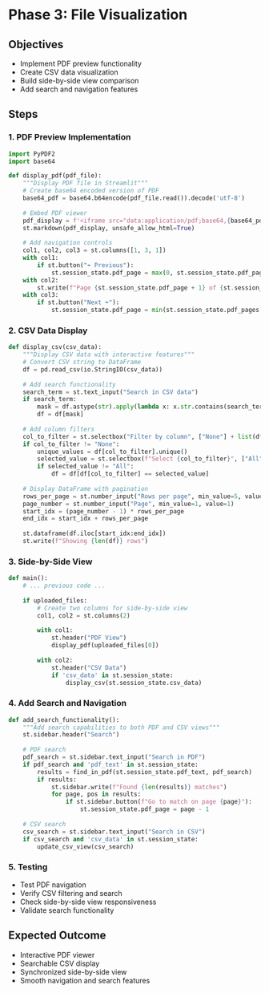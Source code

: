 # Phase 3: File Visualization

## Objectives
- Implement PDF preview functionality
- Create CSV data visualization
- Build side-by-side view comparison
- Add search and navigation features

## Steps

### 1. PDF Preview Implementation
```python
import PyPDF2
import base64

def display_pdf(pdf_file):
    """Display PDF file in Streamlit"""
    # Create base64 encoded version of PDF
    base64_pdf = base64.b64encode(pdf_file.read()).decode('utf-8')
    
    # Embed PDF viewer
    pdf_display = f'<iframe src="data:application/pdf;base64,{base64_pdf}" width="100%" height="600" type="application/pdf"></iframe>'
    st.markdown(pdf_display, unsafe_allow_html=True)
    
    # Add navigation controls
    col1, col2, col3 = st.columns([1, 3, 1])
    with col1:
        if st.button("⬅️ Previous"):
            st.session_state.pdf_page = max(0, st.session_state.pdf_page - 1)
    with col2:
        st.write(f"Page {st.session_state.pdf_page + 1} of {st.session_state.pdf_pages}")
    with col3:
        if st.button("Next ➡️"):
            st.session_state.pdf_page = min(st.session_state.pdf_pages - 1, st.session_state.pdf_page + 1)
```

### 2. CSV Data Display
```python
def display_csv(csv_data):
    """Display CSV data with interactive features"""
    # Convert CSV string to DataFrame
    df = pd.read_csv(io.StringIO(csv_data))
    
    # Add search functionality
    search_term = st.text_input("Search in CSV data")
    if search_term:
        mask = df.astype(str).apply(lambda x: x.str.contains(search_term, case=False)).any(axis=1)
        df = df[mask]
    
    # Add column filters
    col_to_filter = st.selectbox("Filter by column", ["None"] + list(df.columns))
    if col_to_filter != "None":
        unique_values = df[col_to_filter].unique()
        selected_value = st.selectbox(f"Select {col_to_filter}", ["All"] + list(unique_values))
        if selected_value != "All":
            df = df[df[col_to_filter] == selected_value]
    
    # Display DataFrame with pagination
    rows_per_page = st.number_input("Rows per page", min_value=5, value=10)
    page_number = st.number_input("Page", min_value=1, value=1)
    start_idx = (page_number - 1) * rows_per_page
    end_idx = start_idx + rows_per_page
    
    st.dataframe(df.iloc[start_idx:end_idx])
    st.write(f"Showing {len(df)} rows")
```

### 3. Side-by-Side View
```python
def main():
    # ... previous code ...
    
    if uploaded_files:
        # Create two columns for side-by-side view
        col1, col2 = st.columns(2)
        
        with col1:
            st.header("PDF View")
            display_pdf(uploaded_files[0])
        
        with col2:
            st.header("CSV Data")
            if 'csv_data' in st.session_state:
                display_csv(st.session_state.csv_data)
```

### 4. Add Search and Navigation
```python
def add_search_functionality():
    """Add search capabilities to both PDF and CSV views"""
    st.sidebar.header("Search")
    
    # PDF search
    pdf_search = st.sidebar.text_input("Search in PDF")
    if pdf_search and 'pdf_text' in st.session_state:
        results = find_in_pdf(st.session_state.pdf_text, pdf_search)
        if results:
            st.sidebar.write(f"Found {len(results)} matches")
            for page, pos in results:
                if st.sidebar.button(f"Go to match on page {page}"):
                    st.session_state.pdf_page = page - 1
    
    # CSV search
    csv_search = st.sidebar.text_input("Search in CSV")
    if csv_search and 'csv_data' in st.session_state:
        update_csv_view(csv_search)
```

### 5. Testing
- Test PDF navigation
- Verify CSV filtering and search
- Check side-by-side view responsiveness
- Validate search functionality

## Expected Outcome
- Interactive PDF viewer
- Searchable CSV display
- Synchronized side-by-side view
- Smooth navigation and search features
